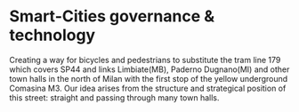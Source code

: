 # Smart-Cities governance & technology
Creating a way for bicycles and pedestrians to substitute the tram line 179 which covers SP44 and links Limbiate(MB), Paderno Dugnano(MI) and other town halls in the north of Milan with the first stop of the yellow underground Comasina M3. Our idea arises from the structure and strategical position of this street: straight and passing through many town halls. 

